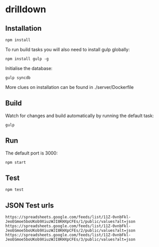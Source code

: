 # drilldown

## Installation

    npm install

To run build tasks you will also need to install gulp globally:

    npm install gulp -g

Initialise the database:

    gulp syncdb

More clues on installation can be found in ./server/Dockerfile

## Build

Watch for changes and build automatically by running the default task:

    gulp

## Run

The default port is 3000:

    npm start

## Test

    npm test

## JSON Test urls

    https://spreadsheets.google.com/feeds/list/11Z-0vnbFkl-JeoEGmoe5boUKob9XiuzWJI8KHXpCFEs/1/public/values?alt=json
    https://spreadsheets.google.com/feeds/list/11Z-0vnbFkl-JeoEGmoe5boUKob9XiuzWJI8KHXpCFEs/2/public/values?alt=json
    https://spreadsheets.google.com/feeds/list/11Z-0vnbFkl-JeoEGmoe5boUKob9XiuzWJI8KHXpCFEs/3/public/values?alt=json
